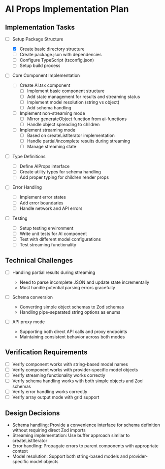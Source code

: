 # AI Props Implementation Plan

## Implementation Tasks

- [ ] Setup Package Structure

  - [x] Create basic directory structure
  - [ ] Create package.json with dependencies
  - [ ] Configure TypeScript (tsconfig.json)
  - [ ] Setup build process

- [ ] Core Component Implementation

  - [ ] Create AI.tsx component
    - [ ] Implement basic component structure
    - [ ] Add state management for results and streaming status
    - [ ] Implement model resolution (string vs object)
    - [ ] Add schema handling
  - [ ] Implement non-streaming mode
    - [ ] Mirror generateObject function from ai-functions
    - [ ] Handle object spreading to children
  - [ ] Implement streaming mode
    - [ ] Based on createListIterator implementation
    - [ ] Handle partial/incomplete results during streaming
    - [ ] Manage streaming state

- [ ] Type Definitions

  - [ ] Define AIProps interface
  - [ ] Create utility types for schema handling
  - [ ] Add proper typing for children render props

- [ ] Error Handling

  - [ ] Implement error states
  - [ ] Add error boundaries
  - [ ] Handle network and API errors

- [ ] Testing
  - [ ] Setup testing environment
  - [ ] Write unit tests for AI component
  - [ ] Test with different model configurations
  - [ ] Test streaming functionality

## Technical Challenges

- [ ] Handling partial results during streaming

  - Need to parse incomplete JSON and update state incrementally
  - Must handle potential parsing errors gracefully

- [ ] Schema conversion

  - Converting simple object schemas to Zod schemas
  - Handling pipe-separated string options as enums

- [ ] API proxy mode
  - Supporting both direct API calls and proxy endpoints
  - Maintaining consistent behavior across both modes

## Verification Requirements

- [ ] Verify component works with string-based model names
- [ ] Verify component works with provider-specific model objects
- [ ] Verify streaming functionality works correctly
- [ ] Verify schema handling works with both simple objects and Zod schemas
- [ ] Verify error handling works correctly
- [ ] Verify array output mode with grid support

## Design Decisions

- Schema handling: Provide a convenience interface for schema definition without requiring direct Zod imports
- Streaming implementation: Use buffer approach similar to createListIterator
- Error handling: Propagate errors to parent components with appropriate context
- Model resolution: Support both string-based models and provider-specific model objects
